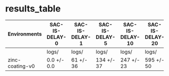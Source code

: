 # results_table
| Environments  |SAC-IS-DELAY-0|SAC-IS-DELAY-1|SAC-IS-DELAY-5|SAC-IS-DELAY-10|SAC-IS-DELAY-20|
|---------------|--------------|--------------|--------------|---------------|---------------|
|               |logs/         |logs/         |logs/         |logs/          |logs/          |
|zinc-coating-v0|0.0 +/- 0.0   |61 +/- 36     |134 +/- 37    |247 +/- 23     |595 +/- 50     |
